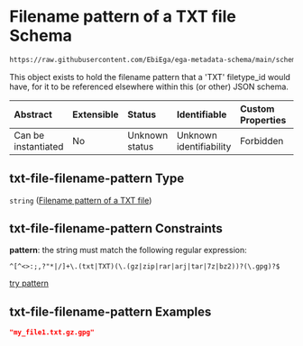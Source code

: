 # Filename pattern of a TXT file Schema

```txt
https://raw.githubusercontent.com/EbiEga/ega-metadata-schema/main/schemas/EGA.common-definitions.json#/definitions/txt-file-filename-pattern
```

This object exists to hold the filename pattern that a 'TXT' filetype\_id would have, for it to be referenced elsewhere within this (or other) JSON schema.

| Abstract            | Extensible | Status         | Identifiable            | Custom Properties | Additional Properties | Access Restrictions | Defined In                                                                                           |
| :------------------ | :--------- | :------------- | :---------------------- | :---------------- | :-------------------- | :------------------ | :--------------------------------------------------------------------------------------------------- |
| Can be instantiated | No         | Unknown status | Unknown identifiability | Forbidden         | Allowed               | none                | [EGA.common-definitions.json\*](../../../schemas/EGA.common-definitions.json "open original schema") |

## txt-file-filename-pattern Type

`string` ([Filename pattern of a TXT file](ega-12-definitions-filename-pattern-of-a-txt-file.md))

## txt-file-filename-pattern Constraints

**pattern**: the string must match the following regular expression:&#x20;

```regexp
^[^<>:;,?"*|/]+\.(txt|TXT)(\.(gz|zip|rar|arj|tar|7z|bz2))?(\.gpg)?$
```

[try pattern](https://regexr.com/?expression=%5E%5B%5E%3C%3E%3A%3B%2C%3F%22*%7C%2F%5D%2B%5C.\(txt%7CTXT\)\(%5C.\(gz%7Czip%7Crar%7Carj%7Ctar%7C7z%7Cbz2\)\)%3F\(%5C.gpg\)%3F%24 "try regular expression with regexr.com")

## txt-file-filename-pattern Examples

```json
"my_file1.txt.gz.gpg"
```
